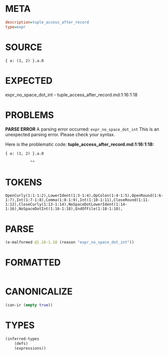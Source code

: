 # META
~~~ini
description=tuple_access_after_record
type=expr
~~~
# SOURCE
~~~roc
{ a: (1, 2) }.a.0
~~~
# EXPECTED
expr_no_space_dot_int - tuple_access_after_record.md:1:16:1:18
# PROBLEMS
**PARSE ERROR**
A parsing error occurred: `expr_no_space_dot_int`
This is an unexpected parsing error. Please check your syntax.

Here is the problematic code:
**tuple_access_after_record.md:1:16:1:18:**
```roc
{ a: (1, 2) }.a.0
```
               ^^


# TOKENS
~~~zig
OpenCurly(1:1-1:2),LowerIdent(1:3-1:4),OpColon(1:4-1:5),OpenRound(1:6-1:7),Int(1:7-1:8),Comma(1:8-1:9),Int(1:10-1:11),CloseRound(1:11-1:12),CloseCurly(1:13-1:14),NoSpaceDotLowerIdent(1:14-1:16),NoSpaceDotInt(1:16-1:18),EndOfFile(1:18-1:18),
~~~
# PARSE
~~~clojure
(e-malformed @1.16-1.18 (reason "expr_no_space_dot_int"))
~~~
# FORMATTED
~~~roc

~~~
# CANONICALIZE
~~~clojure
(can-ir (empty true))
~~~
# TYPES
~~~clojure
(inferred-types
	(defs)
	(expressions))
~~~
